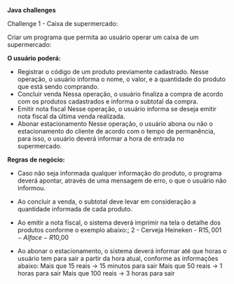 **Java challenges**

Challenge 1 - Caixa de supermercado:

Criar um programa que permita ao usuário operar um caixa de um supermercado:

**O usuário poderá:**

  - Registrar o código de um produto previamente cadastrado.
      Nesse operação, o usuário informa o nome, o valor, e a quantidade do produto que está sendo comprando.
  - Concluir venda
      Nessa operação, o usuário finaliza a compra de acordo com os produtos cadastrados e informa o subtotal da compra.
  - Emitir nota fiscal
      Nesse operação, o usuário informa se deseja emitir nota fiscal da última venda realizada.
  - Abonar estacionamento
      Nesse operação, o usuário abona ou não o estacionamento do cliente de acordo com o tempo de permanência, para isso, o usuário deverá informar a hora de entrada no supermercado.
      
**Regras de negócio:**

- Caso não seja informada qualquer informação do produto, o programa deverá apontar, através de uma mensagem de erro, o que o usuário não informou.
- Ao concluir a venda, o subtotal deve levar em consideração a quantidade informada de cada produto.
- Ao emitir a nota fiscal, o sistema deverá imprimir na tela o detalhe dos produtos conforme o exemplo abaixo:;
      2 - Cerveja Heineken - R$15,00
      1 - Alface - R$10,00
    
      
      
- Ao abonar o estacionamento, o sistema deverá informar até que horas o usuário tem para sair a partir da hora atual, conforme as informações abaixo:
      Mais que 15 reais -> 15 minutos para sair
      Mais que 50 reais -> 1 horas para sair
      Mais que 100 reais -> 3 horas para sair
